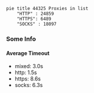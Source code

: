 
```mermaid
pie title 44325 Proxies in list
    "HTTP" : 24859
    "HTTPS": 6489
    "SOCKS" : 18097
```

### Some Info
#### Average Timeout

- mixed: 3.0s
- http: 1.5s
- https: 8.6s
- socks: 6.3s
